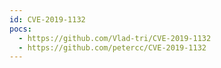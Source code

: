 ```yaml
---
id: CVE-2019-1132
pocs:
  - https://github.com/Vlad-tri/CVE-2019-1132
  - https://github.com/petercc/CVE-2019-1132
---
```


